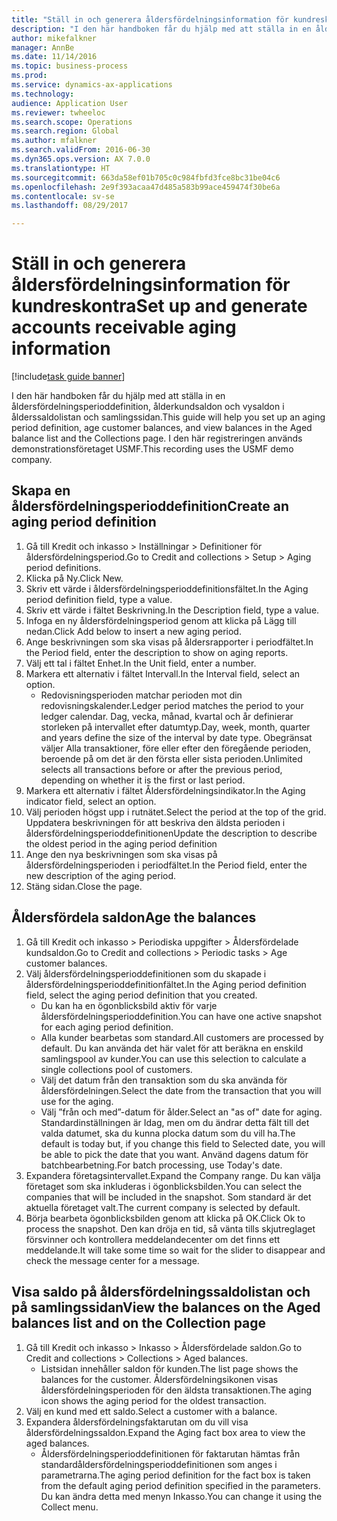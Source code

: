```yaml
--- 
title: "Ställ in och generera åldersfördelningsinformation för kundreskontra"
description: "I den här handboken får du hjälp med att ställa in en åldersfördelningsperioddefinition, ålderkundsaldon och vysaldon i ålderssaldolistan och samlingssidan."
author: mikefalkner
manager: AnnBe
ms.date: 11/14/2016
ms.topic: business-process
ms.prod: 
ms.service: dynamics-ax-applications
ms.technology: 
audience: Application User
ms.reviewer: twheeloc
ms.search.scope: Operations
ms.search.region: Global
ms.author: mfalkner
ms.search.validFrom: 2016-06-30
ms.dyn365.ops.version: AX 7.0.0
ms.translationtype: HT
ms.sourcegitcommit: 663da58ef01b705c0c984fbfd3fce8bc31be04c6
ms.openlocfilehash: 2e9f393acaa47d485a583b99ace459474f30be6a
ms.contentlocale: sv-se
ms.lasthandoff: 08/29/2017

---
```

# <a name="set-up-and-generate-accounts-receivable-aging-information"></a><span data-ttu-id="72d78-103">Ställ in och generera åldersfördelningsinformation för kundreskontra</span><span class="sxs-lookup"><span data-stu-id="72d78-103">Set up and generate accounts receivable aging information</span></span>

[!include[task guide banner](../../includes/task-guide-banner.md)]

<span data-ttu-id="72d78-104">I den här handboken får du hjälp med att ställa in en åldersfördelningsperioddefinition, ålderkundsaldon och vysaldon i ålderssaldolistan och samlingssidan.</span><span class="sxs-lookup"><span data-stu-id="72d78-104">This guide will help you set up an aging period definition, age customer balances, and view balances in the Aged balance list and the Collections page.</span></span> <span data-ttu-id="72d78-105">I den här registreringen används demonstrationsföretaget USMF.</span><span class="sxs-lookup"><span data-stu-id="72d78-105">This recording uses the USMF demo company.</span></span>


## <a name="create-an-aging-period-definition"></a><span data-ttu-id="72d78-106">Skapa en åldersfördelningsperioddefinition</span><span class="sxs-lookup"><span data-stu-id="72d78-106">Create an aging period definition</span></span>
1. <span data-ttu-id="72d78-107">Gå till Kredit och inkasso > Inställningar > Definitioner för åldersfördelningsperiod.</span><span class="sxs-lookup"><span data-stu-id="72d78-107">Go to Credit and collections > Setup > Aging period definitions.</span></span>
2. <span data-ttu-id="72d78-108">Klicka på Ny.</span><span class="sxs-lookup"><span data-stu-id="72d78-108">Click New.</span></span>
3. <span data-ttu-id="72d78-109">Skriv ett värde i åldersfördelningsperioddefinitionsfältet.</span><span class="sxs-lookup"><span data-stu-id="72d78-109">In the Aging period definition field, type a value.</span></span>
4. <span data-ttu-id="72d78-110">Skriv ett värde i fältet Beskrivning.</span><span class="sxs-lookup"><span data-stu-id="72d78-110">In the Description field, type a value.</span></span>
5. <span data-ttu-id="72d78-111">Infoga en ny åldersfördelningsperiod genom att klicka på Lägg till nedan.</span><span class="sxs-lookup"><span data-stu-id="72d78-111">Click Add below to insert a new aging period.</span></span>
6. <span data-ttu-id="72d78-112">Ange beskrivningen som ska visas på åldersrapporter i periodfältet.</span><span class="sxs-lookup"><span data-stu-id="72d78-112">In the Period field, enter the description to show on aging reports.</span></span>
7. <span data-ttu-id="72d78-113">Välj ett tal i fältet Enhet.</span><span class="sxs-lookup"><span data-stu-id="72d78-113">In the Unit field, enter a number.</span></span>
8. <span data-ttu-id="72d78-114">Markera ett alternativ i fältet Intervall.</span><span class="sxs-lookup"><span data-stu-id="72d78-114">In the Interval field, select an option.</span></span>
    * <span data-ttu-id="72d78-115">Redovisningsperioden matchar perioden mot din redovisningskalender.</span><span class="sxs-lookup"><span data-stu-id="72d78-115">Ledger period matches the period to your ledger calendar.</span></span> <span data-ttu-id="72d78-116">Dag, vecka, månad, kvartal och år definierar storleken på intervallet efter datumtyp.</span><span class="sxs-lookup"><span data-stu-id="72d78-116">Day, week, month, quarter and years define the size of the interval by date type.</span></span> <span data-ttu-id="72d78-117">Obegränsat väljer Alla transaktioner, före eller efter den föregående perioden, beroende på om det är den första eller sista perioden.</span><span class="sxs-lookup"><span data-stu-id="72d78-117">Unlimited selects all transactions before or after the previous period, depending on whether it is the first or last period.</span></span>  
9. <span data-ttu-id="72d78-118">Markera ett alternativ i fältet Åldersfördelningsindikator.</span><span class="sxs-lookup"><span data-stu-id="72d78-118">In the Aging indicator field, select an option.</span></span>
10. <span data-ttu-id="72d78-119">Välj perioden högst upp i rutnätet.</span><span class="sxs-lookup"><span data-stu-id="72d78-119">Select the period at the top of the grid.</span></span> <span data-ttu-id="72d78-120">Uppdatera beskrivningen för att beskriva den äldsta perioden i åldersfördelningsperioddefinitionen</span><span class="sxs-lookup"><span data-stu-id="72d78-120">Update the description to describe the oldest period in the aging period definition</span></span>
11. <span data-ttu-id="72d78-121">Ange den nya beskrivningen som ska visas på åldersfördelningsperioden i periodfältet.</span><span class="sxs-lookup"><span data-stu-id="72d78-121">In the Period field, enter the new description of the aging period.</span></span>
12. <span data-ttu-id="72d78-122">Stäng sidan.</span><span class="sxs-lookup"><span data-stu-id="72d78-122">Close the page.</span></span>

## <a name="age-the-balances"></a><span data-ttu-id="72d78-123">Åldersfördela saldon</span><span class="sxs-lookup"><span data-stu-id="72d78-123">Age the balances</span></span>
1. <span data-ttu-id="72d78-124">Gå till Kredit och inkasso > Periodiska uppgifter > Åldersfördelade kundsaldon.</span><span class="sxs-lookup"><span data-stu-id="72d78-124">Go to Credit and collections > Periodic tasks > Age customer balances.</span></span>
2. <span data-ttu-id="72d78-125">Välj åldersfördelningsperioddefinitionen som du skapade i åldersfördelningsperioddefinitionfältet.</span><span class="sxs-lookup"><span data-stu-id="72d78-125">In the Aging period definition field, select the aging period definition that you created.</span></span>
    * <span data-ttu-id="72d78-126">Du kan ha en ögonblicksbild aktiv för varje åldersfördelningsperioddefinition.</span><span class="sxs-lookup"><span data-stu-id="72d78-126">You can have one active snapshot for each aging period definition.</span></span>  
    * <span data-ttu-id="72d78-127">Alla kunder bearbetas som standard.</span><span class="sxs-lookup"><span data-stu-id="72d78-127">All customers are processed by default.</span></span> <span data-ttu-id="72d78-128">Du kan använda det här valet för att beräkna en enskild samlingspool av kunder.</span><span class="sxs-lookup"><span data-stu-id="72d78-128">You can use this selection to calculate a single collections pool of customers.</span></span>  
    * <span data-ttu-id="72d78-129">Välj det datum från den transaktion som du ska använda för åldersfördelningen.</span><span class="sxs-lookup"><span data-stu-id="72d78-129">Select the date from the transaction that you will use for the aging.</span></span>  
    * <span data-ttu-id="72d78-130">Välj ”från och med”-datum för ålder.</span><span class="sxs-lookup"><span data-stu-id="72d78-130">Select an "as of" date for aging.</span></span> <span data-ttu-id="72d78-131">Standardinställningen är Idag, men om du ändrar detta fält till det valda datumet, ska du kunna plocka datum som du vill ha.</span><span class="sxs-lookup"><span data-stu-id="72d78-131">The default is today but, if you change this field to Selected date, you will be able to pick the date that you want.</span></span> <span data-ttu-id="72d78-132">Använd dagens datum för batchbearbetning.</span><span class="sxs-lookup"><span data-stu-id="72d78-132">For batch processing, use Today's date.</span></span>  
3. <span data-ttu-id="72d78-133">Expandera företagsintervallet.</span><span class="sxs-lookup"><span data-stu-id="72d78-133">Expand the Company range.</span></span> <span data-ttu-id="72d78-134">Du kan välja företaget som ska inkluderas i ögonblicksbilden.</span><span class="sxs-lookup"><span data-stu-id="72d78-134">You can select the companies that will be included in the snapshot.</span></span> <span data-ttu-id="72d78-135">Som standard är det aktuella företaget valt.</span><span class="sxs-lookup"><span data-stu-id="72d78-135">The current company is selected by default.</span></span>
4. <span data-ttu-id="72d78-136">Börja bearbeta ögonblicksbilden genom att klicka på OK.</span><span class="sxs-lookup"><span data-stu-id="72d78-136">Click Ok to process the snapshot.</span></span> <span data-ttu-id="72d78-137">Den kan dröja en tid, så vänta tills skjutreglaget försvinner och kontrollera meddelandecenter om det finns ett meddelande.</span><span class="sxs-lookup"><span data-stu-id="72d78-137">It will take some time so wait for the slider to disappear and check the message center for a message.</span></span>

## <a name="view-the-balances-on-the-aged-balances-list-and-on-the-collection-page"></a><span data-ttu-id="72d78-138">Visa saldo på åldersfördelningssaldolistan och på samlingssidan</span><span class="sxs-lookup"><span data-stu-id="72d78-138">View the balances on the Aged balances list and on the Collection page</span></span>
1. <span data-ttu-id="72d78-139">Gå till Kredit och inkasso > Inkasso > Åldersfördelade saldon.</span><span class="sxs-lookup"><span data-stu-id="72d78-139">Go to Credit and collections > Collections > Aged balances.</span></span>
    * <span data-ttu-id="72d78-140">Listsidan innehåller saldon för kunden.</span><span class="sxs-lookup"><span data-stu-id="72d78-140">The list page shows the balances for the customer.</span></span> <span data-ttu-id="72d78-141">Åldersfördelningsikonen visas åldersfördelningsperioden för den äldsta transaktionen.</span><span class="sxs-lookup"><span data-stu-id="72d78-141">The aging icon shows the aging period for the oldest transaction.</span></span>  
2. <span data-ttu-id="72d78-142">Välj en kund med ett saldo.</span><span class="sxs-lookup"><span data-stu-id="72d78-142">Select a customer with a balance.</span></span>
3. <span data-ttu-id="72d78-143">Expandera åldersfördelningsfaktarutan om du vill visa åldersfördelningssaldon.</span><span class="sxs-lookup"><span data-stu-id="72d78-143">Expand the Aging fact box area to view the aged balances.</span></span>
    * <span data-ttu-id="72d78-144">Åldersfördelningsperioddefinitionen för faktarutan hämtas från standardåldersfördelningsperioddefinitionen som anges i parametrarna.</span><span class="sxs-lookup"><span data-stu-id="72d78-144">The aging period definition for the fact box is taken from the default aging period definition specified in the parameters.</span></span> <span data-ttu-id="72d78-145">Du kan ändra detta med menyn Inkasso.</span><span class="sxs-lookup"><span data-stu-id="72d78-145">You can change it using the Collect menu.</span></span>  


